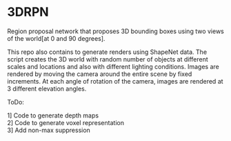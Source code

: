 # 3DRPN
Region proposal network that proposes 3D bounding boxes using two views of
the world[at 0 and 90 degrees]. 

This repo also contains to generate renders using ShapeNet data. The script creates the 3D world with random number of objects at different scales and locations and also with different lighting conditions. Images are rendered by moving the camera around the entire scene by fixed increments. At each angle of rotation of the camera, images are rendered at 3 different elevation angles. 


ToDo:

1] Code to generate depth maps <br />
2] Code to generate voxel representation<br />
3] Add non-max suppression<br />


